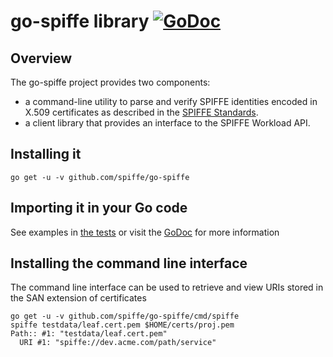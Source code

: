 # go-spiffe library [![GoDoc](https://godoc.org/github.com/spiffe/go-spiffe?status.svg)](https://godoc.org/github.com/spiffe/go-spiffe)

## Overview

The go-spiffe project provides two components:
- a command-line utility to parse and verify SPIFFE
identities encoded in X.509 certificates as described in the
[SPIFFE Standards](https://github.com/spiffe/spiffe/tree/master/standards).
- a client library that provides an interface to the SPIFFE Workload API.

## Installing it
```shell
go get -u -v github.com/spiffe/go-spiffe
```

## Importing it in your Go code

See examples in [the tests](./spiffetest)
or visit the [GoDoc](https://godoc.org/github.com/spiffe/go-spiffe) for more information

## Installing the command line interface
The command line interface can be used to retrieve and view URIs stored
in the SAN extension of certificates

```shell
go get -u -v github.com/spiffe/go-spiffe/cmd/spiffe
spiffe testdata/leaf.cert.pem $HOME/certs/proj.pem
Path:: #1: "testdata/leaf.cert.pem"
  URI #1: "spiffe://dev.acme.com/path/service"
```

